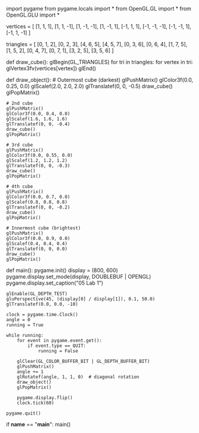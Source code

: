 import pygame
from pygame.locals import *
from OpenGL.GL import *
from OpenGL.GLU import *

vertices = [
    [1, 1, 1], [1, 1, -1],
    [1, -1, -1], [1, -1, 1],
    [-1, 1, 1], [-1, -1, -1],
    [-1, -1, 1], [-1, 1, -1]
]

triangles = [
    [0, 1, 2], [0, 2, 3],
    [4, 6, 5], [4, 5, 7],
    [0, 3, 6], [0, 6, 4],
    [1, 7, 5], [1, 5, 2],
    [0, 4, 7], [0, 7, 1],
    [3, 2, 5], [3, 5, 6]
]

def draw_cube():
    glBegin(GL_TRIANGLES)
    for tri in triangles:
        for vertex in tri:
            glVertex3fv(vertices[vertex])
    glEnd()

def draw_object():
    # Outermost cube (darkest)
    glPushMatrix()
    glColor3f(0.0, 0.25, 0.0)
    glScalef(2.0, 2.0, 2.0)
    glTranslatef(0, 0, -0.5)
    draw_cube()
    glPopMatrix()

    # 2nd cube
    glPushMatrix()
    glColor3f(0.0, 0.4, 0.0)
    glScalef(1.6, 1.6, 1.6)
    glTranslatef(0, 0, -0.4)
    draw_cube()
    glPopMatrix()

    # 3rd cube
    glPushMatrix()
    glColor3f(0.0, 0.55, 0.0)
    glScalef(1.2, 1.2, 1.2)
    glTranslatef(0, 0, -0.3)
    draw_cube()
    glPopMatrix()

    # 4th cube
    glPushMatrix()
    glColor3f(0.0, 0.7, 0.0)
    glScalef(0.8, 0.8, 0.8)
    glTranslatef(0, 0, -0.2)
    draw_cube()
    glPopMatrix()

    # Innermost cube (brightest)
    glPushMatrix()
    glColor3f(0.0, 0.9, 0.0)
    glScalef(0.4, 0.4, 0.4)
    glTranslatef(0, 0, 0.0)
    draw_cube()
    glPopMatrix()

def main():
    pygame.init()
    display = (800, 600)
    pygame.display.set_mode(display, DOUBLEBUF | OPENGL)
    pygame.display.set_caption("05 Lab 1")

    glEnable(GL_DEPTH_TEST)
    gluPerspective(45, (display[0] / display[1]), 0.1, 50.0)
    glTranslatef(0.0, 0.0, -10)

    clock = pygame.time.Clock()
    angle = 0
    running = True

    while running:
        for event in pygame.event.get():
            if event.type == QUIT:
                running = False

        glClear(GL_COLOR_BUFFER_BIT | GL_DEPTH_BUFFER_BIT)
        glPushMatrix()
        angle += 1
        glRotatef(angle, 1, 1, 0)  # diagonal rotation
        draw_object()
        glPopMatrix()

        pygame.display.flip()
        clock.tick(60)

    pygame.quit()

if __name__ == "__main__":
    main()
